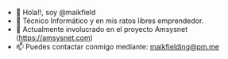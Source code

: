 - 👋 Hola!!, soy @maikfield
- 👀 Técnico Informático y en mis ratos libres emprendedor.
- 🌱 Actualmente involucrado en el proyecto Amsysnet (https://amsysnet.com)
- 📫 Puedes contactar conmigo mediante: maikfielding@pm.me

<!---
maikfield/maikfield is a ✨ special ✨ repository because its `README.md` (this file) appears on your GitHub profile.
You can click the Preview link to take a look at your changes.
--->
